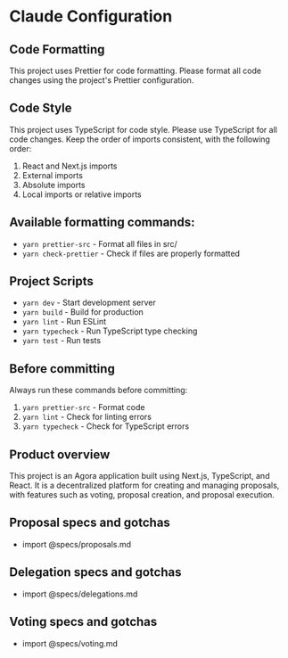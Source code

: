 # Claude Configuration

## Code Formatting

This project uses Prettier for code formatting. Please format all code changes using the project's Prettier configuration.

## Code Style

This project uses TypeScript for code style. Please use TypeScript for all code changes.
Keep the order of imports consistent, with the following order:

1. React and Next.js imports
2. External imports
3. Absolute imports
4. Local imports or relative imports

## Available formatting commands:

- `yarn prettier-src` - Format all files in src/
- `yarn check-prettier` - Check if files are properly formatted

## Project Scripts

- `yarn dev` - Start development server
- `yarn build` - Build for production
- `yarn lint` - Run ESLint
- `yarn typecheck` - Run TypeScript type checking
- `yarn test` - Run tests

## Before committing

Always run these commands before committing:

1. `yarn prettier-src` - Format code
2. `yarn lint` - Check for linting errors
3. `yarn typecheck` - Check for TypeScript errors

## Product overview

This project is an Agora application built using Next.js, TypeScript, and React. It is a decentralized platform for creating and managing proposals, with features such as voting, proposal creation, and proposal execution.

## Proposal specs and gotchas

- import @specs/proposals.md

## Delegation specs and gotchas

- import @specs/delegations.md

## Voting specs and gotchas

- import @specs/voting.md
